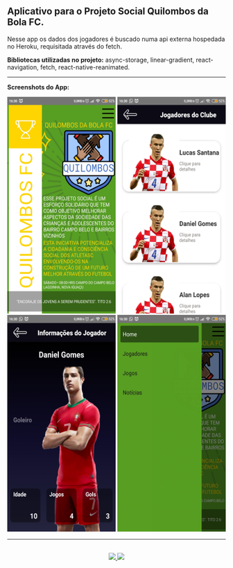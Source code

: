 ## Aplicativo para o Projeto Social Quilombos da Bola FC.

Nesse app os dados dos jogadores é buscado numa api externa hospedada no Heroku, requisitada através do fetch. 

**Bibliotecas utilizadas no projeto:**
async-storage, linear-gradient, react-navigation, fetch, react-native-reanimated.

<hr />

**Screenshots do App:**
<p>
<img src="https://raw.githubusercontent.com/mchjohn/images/main/quilombosfc/Screenshot_2021-03-25-16-30-03-214_com.quilombos.jpg" alt="screenshot" height="500" width="250">

<img src="https://raw.githubusercontent.com/mchjohn/images/main/quilombosfc/Screenshot_2021-03-25-16-30-27-096_com.quilombos.jpg" alt="screenshot" height="500" width="250">

<img src="https://raw.githubusercontent.com/mchjohn/images/main/quilombosfc/Screenshot_2021-03-25-16-30-35-402_com.quilombos.jpg" alt="screenshot" height="500" width="250">

<img src="https://raw.githubusercontent.com/mchjohn/images/main/quilombosfc/Screenshot_2021-03-25-16-30-57-749_com.quilombos.jpg" alt="screenshot" height="500" width="250">
</p>

<hr />

<!-- https://img.shields.io/badge/Linkedin-Michel John-blue&?style=social&logo=linkedin -->

  <!-- https://img.shields.io/badge/Github-Michel John%20Patel-black&?style=social&logo=Github -->

<p align="center">
  <br/>
  <a href="https://www.linkedin.com/in/micheljohn/">
    <img src="https://img.shields.io/badge/LinkedIn-%230077B5.svg?&style=flat-square&logo=linkedin&logoColor=white">
  </a>
  
  <a href="https://github.com/mchjohn">
    <img src="https://img.shields.io/badge/Github-%230A0A0A.svg?&style=flat-square&logo=Github&logoColor=white">  
  </a>
